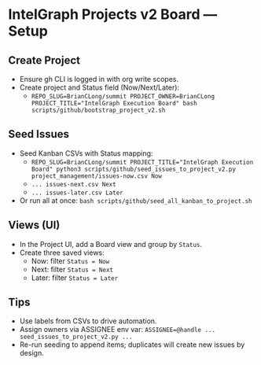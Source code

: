 # IntelGraph Projects v2 Board — Setup

## Create Project
- Ensure gh CLI is logged in with org write scopes.
- Create project and Status field (Now/Next/Later):
  - `REPO_SLUG=BrianCLong/summit PROJECT_OWNER=BrianCLong PROJECT_TITLE="IntelGraph Execution Board" bash scripts/github/bootstrap_project_v2.sh`

## Seed Issues
- Seed Kanban CSVs with Status mapping:
  - `REPO_SLUG=BrianCLong/summit PROJECT_TITLE="IntelGraph Execution Board" python3 scripts/github/seed_issues_to_project_v2.py project_management/issues-now.csv Now`
  - `... issues-next.csv Next`
  - `... issues-later.csv Later`
- Or run all at once: `bash scripts/github/seed_all_kanban_to_project.sh`

## Views (UI)
- In the Project UI, add a Board view and group by `Status`.
- Create three saved views:
  - Now: filter `Status = Now`
  - Next: filter `Status = Next`
  - Later: filter `Status = Later`

## Tips
- Use labels from CSVs to drive automation.
- Assign owners via ASSIGNEE env var: `ASSIGNEE=@handle ... seed_issues_to_project_v2.py ...`
- Re-run seeding to append items; duplicates will create new issues by design.
